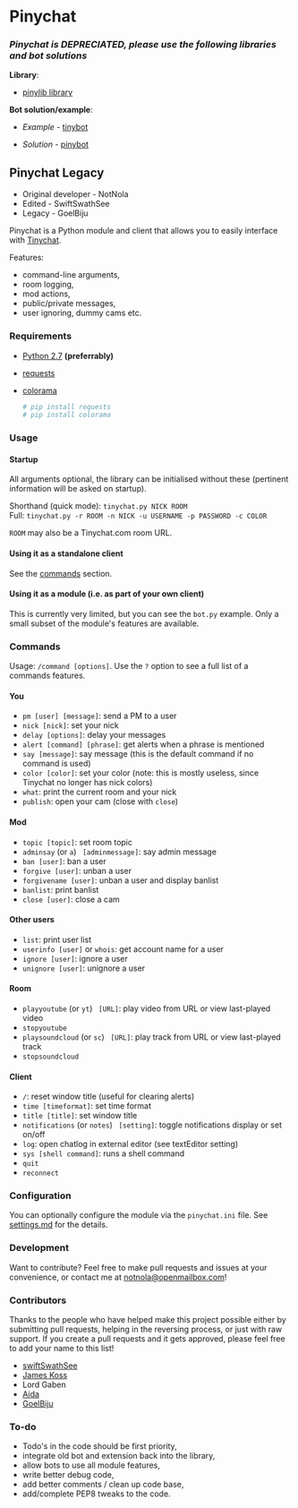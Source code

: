 # Pinychat

### *Pinychat is DEPRECIATED, please use the following libraries and bot solutions*

**Library**:

* [pinylib library](https://github.com/nortxort/pinylib)

**Bot solution/example**:

* *Example* - [tinybot](https://github.com/nortxort/tinybot/)

* *Solution* - [pinybot](https://github.com/GoelBiju/pinybot/)

## Pinychat Legacy

* Original developer - NotNola
* Edited - SwiftSwathSee
* Legacy - GoelBiju

Pinychat is a Python module and client that allows you to easily interface with [Tinychat](https://tinychat.com/).

Features:

 - command-line arguments,
 - room logging,
 - mod actions,
 - public/private messages,
 - user ignoring, dummy cams etc.

### Requirements

* [Python 2.7](https://www.python.org/download/releases/2.7/) **(preferrably)**
* [requests](https://github.com/kennethreitz/requests)
* [colorama](https://github.com/tartley/colorama)

    ```sh
    # pip install requests
    # pip install colorama
    ```

### Usage

#### Startup

All arguments optional, the library can be initialised without these (pertinent information will be asked on startup).

Shorthand (quick mode): `tinychat.py NICK ROOM`  
Full: `tinychat.py -r ROOM -n NICK -u USERNAME -p PASSWORD -c COLOR`

 `ROOM` may also be a Tinychat.com room URL.

#### Using it as a standalone client

See the [commands](#commands) section.

#### Using it as a module (i.e. as part of your own client)

This is currently very limited, but you can see the `bot.py` example. Only a small subset of the module's features are available.

### Commands

Usage: `/command [options]`. Use the `?` option to see a full list of a commands features.

#### You

* `pm [user] [message]`: send a PM to a user
* `nick [nick]`: set your nick
* `delay [options]`: delay your messages
* `alert [command] [phrase]`: get alerts when a phrase is mentioned
* `say [message]`: say message (this is the default command if no command is used)
* `color [color]`: set your color (note: this is mostly useless, since Tinychat no longer has nick colors)
* `what`: print the current room and your nick
* `publish`: open your cam (close with `close`)

#### Mod

* `topic [topic]`: set room topic
* `adminsay` (or `a`) ` [adminmessage]`: say admin message
* `ban [user]`: ban a user
* `forgive [user]`: unban a user
* `forgivename [user]`: unban a user and display banlist
* `banlist`: print banlist
* `close [user]`: close a cam

#### Other users

* `list`: print user list
* `userinfo [user]` or `whois`: get account name for a user
* `ignore [user]`: ignore a user
* `unignore [user]`: unignore a user

#### Room

* `playyoutube` (or `yt`) ` [URL]`: play video from URL or view last-played video
* `stopyoutube`
* `playsoundcloud`  (or `sc`) ` [URL]`: play track from URL or view last-played track
* `stopsoundcloud`

#### Client

* `/`: reset window title (useful for clearing alerts)
* `time [timeformat]`: set time format
* `title [title]`: set window title
* `notifications` (or `notes`) ` [setting]`: toggle notifications display or set on/off
* `log`: open chatlog in external editor (see textEditor setting)
* `sys [shell command]`: runs a shell command
* `quit`
* `reconnect`

### Configuration

You can optionally configure the module via the `pinychat.ini` file. See [settings.md](settings.md) for the details.

### Development

Want to contribute? Feel free to make pull requests and issues at your convenience, or contact me at notnola@openmailbox.com!

### Contributors
Thanks to the people who have helped make this project possible either by submitting pull requests, helping in the reversing process, or just with raw support. If you create a pull requests and it gets approved, please feel free to add your name to this list!
- [swiftSwathSee](https://github.com/swiftSwathSee)
- [James Koss](https://github.com/phuein)
- Lord Gaben
- [Aida](https://github.com/Autotonic)
- [GoelBiju](https://github.com/GoelBiju)

### To-do

 - Todo's in the code should be first priority,
 - integrate old bot and extension back into the library,
 - allow bots to use all module features,
 - write better debug code,
 - add better comments / clean up code base,
 - add/complete PEP8 tweaks to the code.

